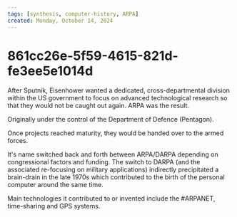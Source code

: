 ```yaml
---
tags: [synthesis, computer-history, ARPA]
created: Monday, October 14, 2024
---
```


# 861cc26e-5f59-4615-821d-fe3ee5e1014d

After Sputnik, Eisenhower wanted a dedicated, cross-departmental division within
the US government to focus on advanced technological research so that they would
not be caught out again. ARPA was the result.

Originally under the control of the Department of Defence (Pentagon).

Once projects reached maturity, they would be handed over to the armed forces.

It's name switched back and forth between ARPA/DARPA depending on congressional
factors and funding. The switch to DARPA (and the associated re-focusing on
military applications) indirectly precipitated a brain-drain in the late 1970s
which contributed to the birth of the personal computer around the same time.

Main technologies it contributed to or invented include the #ARPANET,
time-sharing and GPS systems.
